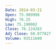 ```yaml
---
Date: 2014-03-21
Open: 75.989998
High: 76.25
Low: 75.190002
Close: 76.124283
Adj Close: 68.077827
Volume: 93511600
---
```

